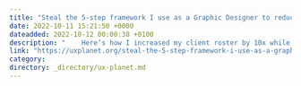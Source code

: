 ```yaml
---
title: "Steal the 5-step framework I use as a Graphic Designer to reduce revision cycles."
date: 2022-10-11 15:21:50 +0000
dateadded: 2022-10-12 00:00:38 +0100
description: "    Here’s how I increased my client roster by 10x while fulfilling projects in less than 2 revision cycles.  Continue reading on UX Planet »  "
link: "https://uxplanet.org/steal-the-5-step-framework-i-use-as-a-graphic-designer-to-reduce-revision-cycles-14fe2c93f226?source=rss----819cc2aaeee0---4"
category:
directory: _directory/ux-planet.md
---
```

